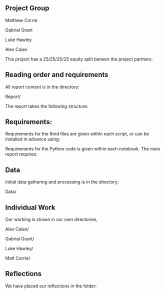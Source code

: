 ## Project Group

Matthew Corrie

Gabriel Grant

Luke Hawley

Alex Caian

This project has a 25/25/25/25 equity split betwen the project partners.

## Reading order and requirements

All report content is in the directory:

Report/

The report takes the following structure:

## Requirements:

Requirements for the Rmd files are given within each script, or can be installed in advance using:

Requirements for the Python code is given within each notebook. The main report requires:

## Data

Initial data gathering and processing is in the directory:

Data/

## Individual Work

Our working is shown in our own directories,

Alex Caian/

Gabrial Grant/

Luke Hawley/

Matt Corrie/

## Reflections

We have placed our reflections in the folder:
